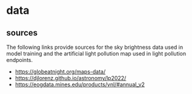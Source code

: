 # data

## sources

The following links provide sources for the sky brightness data
used in model training and the artificial light pollution map
used in light pollution endpoints.

- https://globeatnight.org/maps-data/
- https://djlorenz.github.io/astronomy/lp2022/
- https://eogdata.mines.edu/products/vnl/#annual_v2

